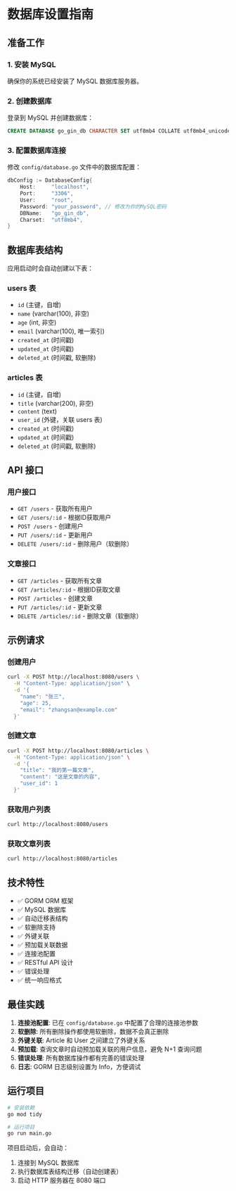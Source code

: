 # 数据库设置指南

## 准备工作

### 1. 安装 MySQL
确保你的系统已经安装了 MySQL 数据库服务器。

### 2. 创建数据库
登录到 MySQL 并创建数据库：

```sql
CREATE DATABASE go_gin_db CHARACTER SET utf8mb4 COLLATE utf8mb4_unicode_ci;
```

### 3. 配置数据库连接
修改 `config/database.go` 文件中的数据库配置：

```go
dbConfig := DatabaseConfig{
    Host:     "localhost",
    Port:     "3306",
    User:     "root",
    Password: "your_password", // 修改为你的MySQL密码
    DBName:   "go_gin_db",
    Charset:  "utf8mb4",
}
```

## 数据库表结构

应用启动时会自动创建以下表：

### users 表
- `id` (主键，自增)
- `name` (varchar(100), 非空)
- `age` (int, 非空)
- `email` (varchar(100), 唯一索引)
- `created_at` (时间戳)
- `updated_at` (时间戳)
- `deleted_at` (时间戳, 软删除)

### articles 表
- `id` (主键，自增)
- `title` (varchar(200), 非空)
- `content` (text)
- `user_id` (外键，关联 users 表)
- `created_at` (时间戳)
- `updated_at` (时间戳)
- `deleted_at` (时间戳, 软删除)

## API 接口

### 用户接口
- `GET /users` - 获取所有用户
- `GET /users/:id` - 根据ID获取用户
- `POST /users` - 创建用户
- `PUT /users/:id` - 更新用户
- `DELETE /users/:id` - 删除用户（软删除）

### 文章接口
- `GET /articles` - 获取所有文章
- `GET /articles/:id` - 根据ID获取文章
- `POST /articles` - 创建文章
- `PUT /articles/:id` - 更新文章
- `DELETE /articles/:id` - 删除文章（软删除）

## 示例请求

### 创建用户
```bash
curl -X POST http://localhost:8080/users \
  -H "Content-Type: application/json" \
  -d '{
    "name": "张三",
    "age": 25,
    "email": "zhangsan@example.com"
  }'
```

### 创建文章
```bash
curl -X POST http://localhost:8080/articles \
  -H "Content-Type: application/json" \
  -d '{
    "title": "我的第一篇文章",
    "content": "这是文章的内容",
    "user_id": 1
  }'
```

### 获取用户列表
```bash
curl http://localhost:8080/users
```

### 获取文章列表
```bash
curl http://localhost:8080/articles
```

## 技术特性

- ✅ GORM ORM 框架
- ✅ MySQL 数据库
- ✅ 自动迁移表结构
- ✅ 软删除支持
- ✅ 外键关联
- ✅ 预加载关联数据
- ✅ 连接池配置
- ✅ RESTful API 设计
- ✅ 错误处理
- ✅ 统一响应格式

## 最佳实践

1. **连接池配置**: 已在 `config/database.go` 中配置了合理的连接池参数
2. **软删除**: 所有删除操作都使用软删除，数据不会真正删除
3. **外键关联**: Article 和 User 之间建立了外键关系
4. **预加载**: 查询文章时自动预加载关联的用户信息，避免 N+1 查询问题
5. **错误处理**: 所有数据库操作都有完善的错误处理
6. **日志**: GORM 日志级别设置为 Info，方便调试

## 运行项目

```bash
# 安装依赖
go mod tidy

# 运行项目
go run main.go
```

项目启动后，会自动：
1. 连接到 MySQL 数据库
2. 执行数据库表结构迁移（自动创建表）
3. 启动 HTTP 服务器在 8080 端口

